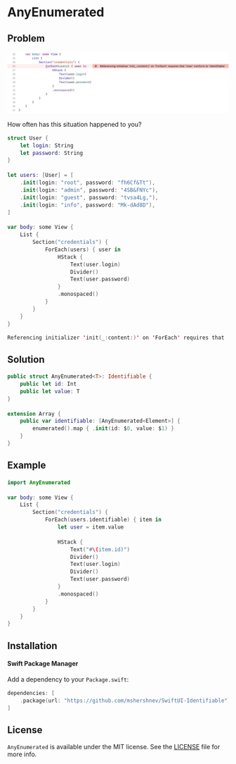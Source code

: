 # AnyEnumerated

## Problem

![ForEach requires that User conform to Identifiable](Misc/Identifiable.png)

How often has this situation happened to you?

```swift
struct User {
    let login: String
    let password: String
}

let users: [User] = [
    .init(login: "root", password: "fh6Cf&Tt"),
    .init(login: "admin", password: "4SB&FNYc"),
    .init(login: "guest", password: "tvsa4Lg,"),
    .init(login: "info", password: "Mk-dAd8D"),
]

var body: some View {
    List {
        Section("credentials") {
            ForEach(users) { user in
                HStack {
                    Text(user.login)
                    Divider()
                    Text(user.password)
                }
                .monospaced()
            }
        }
    }
}
```
    
```swift
Referencing initializer 'init(_:content:)' on 'ForEach' requires that 'User' conform to 'Identifiable'
```

## Solution

```swift
public struct AnyEnumerated<T>: Identifiable {
    public let id: Int
    public let value: T
}

extension Array {
    public var identifiable: [AnyEnumerated<Element>] {
        enumerated().map { .init(id: $0, value: $1) }
    }
}
```

## Example

```swift
import AnyEnumerated

var body: some View {
    List {
        Section("credentials") {
            ForEach(users.identifiable) { item in
                let user = item.value

                HStack {
                    Text("#\(item.id)")
                    Divider()
                    Text(user.login)
                    Divider()
                    Text(user.password)
                }
                .monospaced()
            }
        }
    }
}
```

## Installation

#### Swift Package Manager

Add a dependency to your `Package.swift`:

```swift
dependencies: [
    .package(url: "https://github.com/mshershnev/SwiftUI-Identifiable")
]
```

## License

`AnyEnumerated` is available under the MIT license. See the [LICENSE](LICENSE) file for more info.
